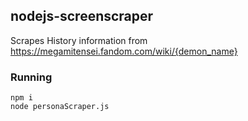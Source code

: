 ## nodejs-screenscraper

Scrapes History information from https://megamitensei.fandom.com/wiki/{demon_name}

### Running

``` 
npm i
node personaScraper.js
```